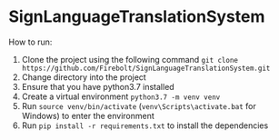 ﻿# SignLanguageTranslationSystem
How to run:
  1. Clone the project using the following command
     ```git clone https://github.com/Firebolt/SignLanguageTranslationSystem.git```
  2. Change directory into the project
  3. Ensure that you have python3.7 installed
  4. Create a virtual environment ```python3.7 -m venv venv```
  5. Run ```source venv/bin/activate``` (```venv\Scripts\activate.bat``` for Windows) to enter the environment
  6. Run ```pip install -r requirements.txt``` to install the dependencies
